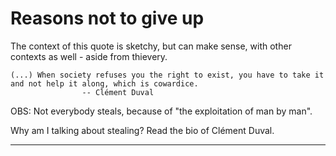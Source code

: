 # Reasons not to give up

The context of this quote is sketchy, but can make sense, with other contexts as well - aside from thievery.

```quote
(...) When society refuses you the right to exist, you have to take it and not help it along, which is cowardice.
                -- Clément Duval
```

OBS: Not everybody steals, because of "the exploitation of man by man".

Why am I talking about stealing? Read the bio of Clément Duval.

------------------------------------

